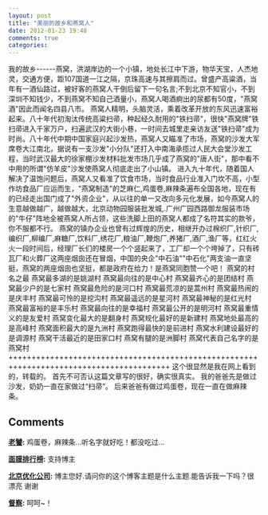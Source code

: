 ```yaml
---
layout: post
title: "美丽的故乡和燕窝人"
date: 2012-01-23 19:48
comments: true
categories: 
---
```


我的故乡------燕窝，洪湖岸边的一个小镇，地处长江中下游，物华天宝，人杰地灵，交通方便，距107国道一江之隔，京珠高速与其擦肩而过。曾盛产高粱酒，当年有一酒仙路过，被好客的燕窝人干倒后留下一句名言;不到北京不知官小，不到深圳不知钱少，不到燕窝不知自己酒量小，燕窝人喝酒痾出的尿都有50度，"燕窝酒"因此而闻名四县八市。 燕窝人精明，头脑灵活，乘着改革开放的东风迅速富裕起来。八十年代初淘汰传统高粱扫帚，种起经久耐用的"铁扫帚"，很快"燕窝牌"铁扫帚进入千家万户，扫遍武汉的大街小巷，一时间去城里走亲访友送"铁扫帚"成为时尚。八十年代中期中国家庭兴起沙发热，燕窝人又瞄准了市场，燕窝的沙发大军席卷大江南北，据说有一支沙发"小分队"还打入中南海承揽过人民大会堂沙发工程，当时武汉最大的徐家棚沙发材料批发市场几乎成了燕窝的"唐人街"，那中看不中用的所谓"仿羊皮"沙发使燕窝人彻底走出了小山镇。 进入九十年代，随着国人解决了温饱问题后，燕窝人又看准了饮食市场，当时食品行业准入门坎不高，小型作坊食品厂应运而生，"燕窝制造"的芝麻仁,鸡蛋卷,麻辣条遍布全国各地，现在有的已经走出国门成了"外资企业"，从以往的单一又改向多元化发展，如今燕窝人的生意越做越广，越做越大，北京动物园服装批发城,.广州广园西路御龙服装市场的"牛仔"阵地全被燕窝人所占领，这些洗脚上田的燕窝人都成了名符其实的款爷，你不服都不行。 燕窝的镇办企业也曾有过辉煌的历史，相继开办过棉织厂,针织厂,编织厂,柳编厂,麻糖厂,饮料厂,绣花厂,粮油厂,鞭炮厂,养猪厂,酒厂,渔厂等，红红火火一段时间后，经理厂长们的楼房一个个竖起来了，工厂却一个个垮掉了，只有砖瓦厂和火葬厂这两座烟囱还在冒烟，中国的央企"中石油""中石化"两支油一直坚挺，燕窝的两座烟囱也坚挺，都是政府在给力！是燕窝同胞赞一个吧！ 燕窝的村名之最 燕窝最多湖的是姚湖村 燕窝最向往的是中心村 燕窝最齐心的是团结村 燕窝最少户的是七家村 燕窝最危险的是河口村 燕窝最荒凉的是蒿州村 燕窝最热闹的是庆丰村 燕窝最可怜的是挖沟村 燕窝最遥远的是星河村 燕窝最神秘的是红光村 燕窝最富裕的是丰乐村 燕窝最向往的是幸福村 燕窝最公开的是明河村 燕窝最重情义的是友爱村 燕窝变化最大的是翻身村 燕窝规化最好的是新建村 燕窝地处最高的是高峰村 燕窝面积最大的是九洲村 燕窝跑得最快的是前进村 燕窝水利建设最好的是调源村 燕窝干活最近的是田家口村 燕窝有腿的是洲脚村 燕窝代表自己名字的是燕窝村 +++++++++++++++++++++++++++++++++++++++++++++++++++++++++++++++++++++++++++++++++++++++++ 这个很显然是我在网上看到的，转载的。 首先不可否认这篇文章写的很好，确实很真实。 我的爸爸先是做过沙发，奶奶一直在家做过“扫帚”。 后来爸爸有做过鸡蛋卷，现在一直在做麻辣条。

## Comments

**[老饕](#35 "2012-01-30 19:00:36"):** 鸡蛋卷，麻辣条...听名字就好吃！都没吃过...

**[面膜排行榜](#56 "2012-02-14 20:20:24"):** 支持博主

**[北京优化公司](#60 "2012-02-15 16:02:38"):** 博主您好.请问你的这个博客主题是什么主题.能告诉我一下吗？很漂亮 谢谢

**[督察](#69 "2012-02-17 17:24:58"):** 呵呵~！

